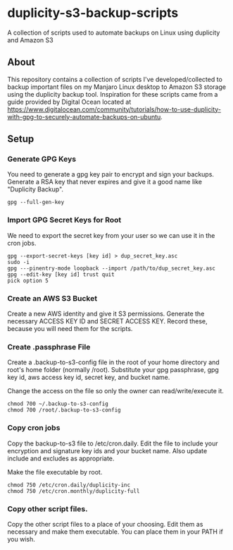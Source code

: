 # duplicity-s3-backup-scripts
A collection of scripts used to automate backups on Linux using duplicity and Amazon S3

## About
This repository contains a collection of scripts I've developed/collected to backup important files on my Manjaro Linux desktop to Amazon S3 storage using the duplicity backup tool. Inspiration for these scripts came from a guide provided by Digital Ocean located at https://www.digitalocean.com/community/tutorials/how-to-use-duplicity-with-gpg-to-securely-automate-backups-on-ubuntu. 

## Setup
### Generate GPG Keys
You need to generate a gpg key pair to encrypt and sign your backups. Generate a RSA key that never expires and give it a good name like "Duplicity Backup".

```
gpg --full-gen-key
```

### Import GPG Secret Keys for Root
We need to export the secret key from your user so we can use it in the cron jobs.

```
gpg --export-secret-keys [key id] > dup_secret_key.asc
sudo -i 
gpg ---pinentry-mode loopback --import /path/to/dup_secret_key.asc  
gpg --edit-key [key id] trust quit
pick option 5
```

### Create an AWS S3 Bucket
Create a new AWS identity and give it S3 permissions. Generate the necessary ACCESS KEY ID and SECRET ACCESS KEY. Record these, because you will need them for the scripts.

### Create .passphrase File 
Create a .backup-to-s3-config file in the root of your home directory and root's home folder (normally /root). Substitute your gpg passphrase, gpg key id, aws access key id, secret key, and bucket name.

Change the access on the file so only the owner can read/write/execute it.

```
chmod 700 ~/.backup-to-s3-config
chmod 700 /root/.backup-to-s3-config
```

### Copy cron jobs
Copy the backup-to-s3 file to /etc/cron.daily. Edit the file to include your encryption and signature key ids and your bucket name. Also update include and excludes as appropriate.

Make the file executable by root.

```
chmod 750 /etc/cron.daily/duplicity-inc
chmod 750 /etc/cron.monthly/duplicity-full
```

### Copy other script files.
Copy the other script files to a place of your choosing. Edit them as necessary and make them executable. You can place them in your PATH if you wish.
